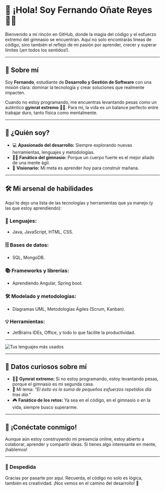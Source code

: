 # 🎩 ¡Hola! Soy Fernando Oñate Reyes 🧑‍💻

Bienvenido a mi rincón en GitHub, donde la magia del código y el esfuerzo extremo del gimnasio se encuentran. Aquí no solo encontrarás líneas de código, sino también el reflejo de mi pasión por aprender, crecer y superar límites (¡en todos los sentidos!).

---

## 🚀 Sobre mí

Soy **Fernando**, estudiante de **Desarrollo y Gestión de Software** con una misión clara: dominar la tecnología y crear soluciones que realmente impacten. 

Cuando no estoy programando, me encuentras levantando pesas como un auténtico **gymrat extremo** 🏋️‍♂️. Para mí, la vida es un balance perfecto entre trabajar duro, tanto física como mentalmente.

---

## 🌟 ¿Quién soy?

- 💻 **Apasionado del desarrollo:** Siempre explorando nuevas herramientas, lenguajes y metodologías.
- 🏋️‍♂️ **Fanático del gimnasio:** Porque un cuerpo fuerte es el mejor aliado de una mente ágil.
- 🎯 **Visionario:** Mi meta es aprender hoy para construir mañana.

---

## 🛠️ Mi arsenal de habilidades

Aquí te dejo una lista de las tecnologías y herramientas que ya manejo (y las que estoy aprendiendo):

### 🔧 **Lenguajes:**
- Java, JavaScript, HTML, CSS.

### 🗄️ **Bases de datos:**
- SQL, MongoDB.

### 📚 **Frameworks y librerías:**
- Aprendiendo Angular, Spring boot.

### 🛠️ **Modelado y metodologías:**
- Diagramas UML, Metodologías Ágiles (Scrum, Kanban).

### 💡 **Herramientas:**
- JetBrains IDEs, Office, y todo lo que facilite la productividad.

---


![Tus lenguajes más usados](https://github-readme-stats.vercel.app/api/top-langs/?username=anglfer&layout=compact&theme=radical)

---

## 🎯 Datos curiosos sobre mí

- 🏋️‍♂️ **Gymrat extremo:** Si no estoy programando, estoy levantando pesas, porque el gimnasio es mi segunda casa.
- 💬 Mi lema: *"El éxito es la suma de pequeños esfuerzos repetidos día tras día."*
- 🎮 **Fanático de los retos:** Ya sea en el código, en el gimnasio o en la vida, siempre busco superarme.

---

## 💬 ¡Conéctate conmigo!

Aunque aún estoy construyendo mi presencia online, estoy abierto a colaborar, aprender y compartir ideas. Si tienes algo interesante en mente, ¡hablemos!

---

### 🎉 Despedida

Gracias por pasarte por aquí. Recuerda, el código no solo es lógica, también es creatividad. ¡Nos vemos en el camino del desarrollo! 🚀
